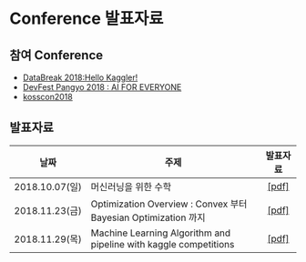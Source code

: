 # Conference 발표자료


## 참여 Conference

 * [DataBreak 2018:Hello Kaggler!](http://kagglebreak.com/databreak2018/)
 * [DevFest Pangyo 2018 : AI FOR EVERYONE](https://www.meetup.com/ko-KR/pangyo-gdg/events/256432217/)
 * [kosscon2018](https://kosscon.kr/program/presentation)

## 발표자료

| 날짜 | 주제 | 발표자료 |
|:---:|-----|:------:|
| 2018.10.07(일) |머신러닝을 위한 수학     | [[pdf]](https://github.com/machinelearning-pangyo/Hands-On-MachineLearning/blob/master/01_the_machine_learning_landscape.pdf) |
| 2018.11.23(금) |Optimization Overview : Convex 부터 Bayesian Optimization 까지      |[[pdf]](https://github.com/machinelearning-pangyo/Hands-On-MachineLearning/blob/master/10_Introduction_to_neural_network.pdf)|
| 2018.11.29(목) |Machine Learning Algorithm and pipeline with kaggle competitions      |[[pdf]](https://github.com/kaylee123/ConferenceMaterial/kosscon2018.pdf)|
